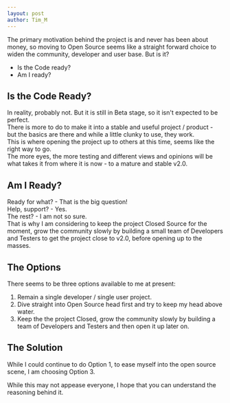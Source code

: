 ```yaml
---
layout: post
author: Tim_M
---
```


The primary motivation behind the project is and never has been about money, so moving to Open Source seems like a straight forward choice to widen the community, developer and user base. But is it?

- Is the Code ready?
- Am I ready?

## Is the Code Ready?

In reality, probably not. But it is still in Beta stage, so it isn't expected to be perfect.  
There is more to do to make it into a stable and useful project / product - but the basics are there and while a little clunky to use, they work.  
This is where opening the project up to others at this time, seems like the right way to go.  
The more eyes, the more testing and different views and opinions will be what takes it from where it is now - to a mature and stable v2.0.

## Am I Ready?

Ready for what? - That is the big question!  
Help, support? - Yes.  
The rest? - I am not so sure.  
That is why I am considering to keep the project Closed Source for the moment, grow the community slowly by building a small team of Developers and Testers to get the project close to v2.0, before opening up to the masses.

## The Options

There seems to be three options available to me at present:

1. Remain a single developer / single user project.
2. Dive straight into Open Source head first and try to keep my head above water.
3. Keep the the project Closed, grow the community slowly by building a team of Developers and Testers and then open it up later on.

## The Solution

While I could continue to do Option 1, to ease myself into the open source scene, I am choosing Option 3. 
 
While this may not appease everyone, I hope that you can understand the reasoning behind it.  

